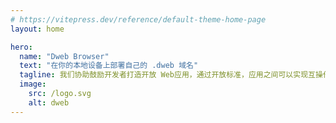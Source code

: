 ```yaml
---
# https://vitepress.dev/reference/default-theme-home-page
layout: home

hero:
  name: "Dweb Browser"
  text: "在你的本地设备上部署自己的 .dweb 域名"
  tagline: 我们协助鼓励开发者打造开放 Web应用，通过开放标准，应用之间可以实现互操作，这将开启一种全新的互联网体验，并为世界带来无尽的可能性。
  image:
    src: /logo.svg
    alt: dweb
---
```


<DownloadLink />